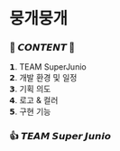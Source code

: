 # 뭉개뭉개
### 🐶 𝘾𝙊𝙉𝙏𝙀𝙉𝙏 🐶 

𝟭. TEAM SuperJunio <br>
𝟮. 개발 환경 및 일정 <br>
𝟯. 기획 의도 <br>
𝟰. 로고 & 컬러 <br>
𝟱. 구현 기능 <br>

### 👍 𝙏𝙀𝘼𝙈 𝙎𝙪𝙥𝙚𝙧 𝙅𝙪𝙣𝙞𝙤


